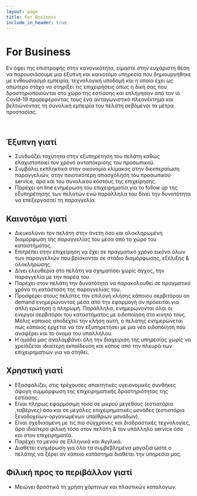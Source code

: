 ```yaml
---
layout: page
title: For Business
include_in_header: true
---
```


# For Business
Εν όψει της επιστροφής στην κανονικότητα, είμαστε στην ευχάριστη θέση να παρουσιάσουμε μια έξυπνη και καινοτόμο υπηρεσία που δημιουργήθηκε με ενθουσιασμό εμπειρία, τεχνολογική υποδομή και η οποία έχει ως απώτερο στόχο να στηρίξει τις επιχειρήσεις όπως η δική σας που δραστηριοποιούνται στο χώρο της εστίασης και επλήγησαν από τον ιό Covid-19 προσεφέροντας τους ένα ανταγωνιστικό πλεονέκτημα και βελτιώνοντας τη συνολική εμπειρία του πελάτη σεβόμενοι τα μέτρα προστασίας.

<br>

## Έξυπνη γιατί 
-	Συνδυάζει ταχύτητα στην εξυπηρέτηση του πελάτη καθώς ελαχιστοποιεί τον χρόνο ανταπόκρισης του προσωπικού.
-	Συμβάλει εκπληκτικά στην οικονομία κλίμακας στην διεκπεραίωση παραγγελιών, στην ποιοτικότερη απασχόληση του προσωπικού service, άρα και του συνολικού  κόστους της επιχείρησης.
-	Παρέχει on line ενημέρωση του επιχειρηματία για το follow up της εξυπηρέτησης των πελατών ενώ παράλληλα του δίνει την δυνατότητα να επεξεργαστεί τη παραγγελία.


## Καινοτόμo γιατί
-	Διευκολύνει τον πελάτη στην άνετη όσο και ολοκληρωμένη διαμόρφωση της παραγγελίας του μέσα από το χώρο του καταστήματος.
-	Επιτρέπει στην επιχείρηση να έχει σε πραγματικό χρόνο εικόνα όλων των παραγγελιών που βρίσκονται σε στάδιο διαμόρφωσης, εξέλιξης & ολοκλήρωσης.
-	Δίνει ελευθερία στο πελάτη να σχηματίσει χωρίς άγχος, την παραγγελία με την παρέα του. 
-	Παρέχει στον πελάτη την δυνατότητα να παρακολουθεί σε πραγματικό χρόνο τη κατάσταση της παραγγελίας του.
-	Προσφέρει στους πελάτες την επιλογή κλήσης κάποιου σερβιτόρου on demand ενημερώνοντας μέσα από την εφαρμογή αν πρόκειται για απλή ερώτηση ή πληρωμή. Παράλληλα, ενημερώνονται όλοι οι ενεργοί σερβιτόροι του καταστήματος με ειδοποίηση στο κινητό τους. Μόλις κάποιος αποδεχτεί την κλήση αυτή, ο πελάτης ενημερώνεται πως κάποιος έρχεται να τον εξυπηρετήσει με μια νέα ειδοποίηση που αναφέρει και το όνομα του υπαλλήλου.
-	Η ομάδα μας αναλαμβάνει όλη την διαχείριση της υπηρεσίας χωρίς να χρειάζεται ιδιαίτερη εκπαίδευση και κόπος από την πλευρά των επιχειρηματιών για να στηθεί.


## Χρηστική γιατί
-	Εξασφαλίζει, στις τρέχουσες απαιτητικές υγειονομικές συνθήκες άψογη συμμόρφωση της επιχειρηματικής δραστηριότητας της εστίασης.
-	Είναι πλήρως εφαρμόσιμη τόσο σε μικρού μεγέθους (εστιατόρια ,ταβέρνες) όσο και σε μεγάλες επιχειρηματικές μονάδες (εστιατόρια ξενοδοχείων-οργανωμένων υπαίθριων μονάδων).
-	Είναι σχεδιασμένη με τις πιο σύγχρονες και διαδραστικές τεχνολογίες, άρα ιδιαίτερα φιλική τόσο στον πελάτη & τον υπάλληλο service όσο και στον επιχειρηματία.
-	Παρέχει το μενού σε Ελληνικά και Αγγλικά.
-	Διαθέτει ενημέρωση για όλα τα συμβεβλημένα μαγαζιά ώστε ο πελάτης να ξέρει αν κάποιο κατάστημα διαθέτει την υπηρεσία μας.


## Φιλική προς το περιβάλλον γιατί
-	Μειώνει δραστικά τη χρήση χάρτινων και πλαστικών καταλόγων.

<br>
